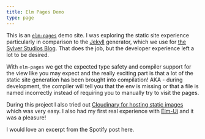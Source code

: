 ```yaml
---
title: Elm Pages Demo
type: page
---
```


This is an [`elm-pages`](https://github.com/dillonkearns/elm-pages) demo site. I was exploring the static site experience particularly in comparison to the [Jekyll](https://jekyllrb.com/docs/github-pages/) generator, which we use for [the Sylver Studios Blog](https://sylverstudios.dev/). That does the job, but the developer experience left a lot to be desired.

With `elm-pages` we get the expected type safety and compiler support for the view like you may expect and the really exciting part is that a lot of the static site generation has been brought into compilation! AKA - during development, the compiler will tell you that the env is missing or that a file is named incorrectly instead of requiring you to manually try to visit the pages.

During this project I also tried out [Cloudinary for hosting static images](https://cloudinary.com/) which was very easy. I also had my first real experience with [Elm-Ui](https://github.com/mdgriffith/elm-ui) and it was a pleasure!


I would love an excerpt from the Spotify post here.
